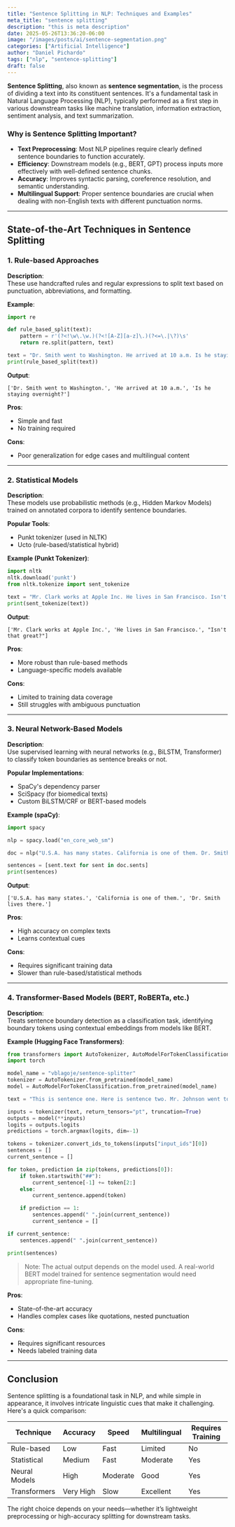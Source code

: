 ```yaml
---
title: "Sentence Splitting in NLP: Techniques and Examples"
meta_title: "sentence splitting"
description: "this is meta description"
date: 2025-05-26T13:36:20-06:00
image: "/images/posts/ai/sentence-segmentation.png"
categories: ["Artificial Intelligence"]
author: "Daniel Pichardo"
tags: ["nlp", "sentence-splitting"]
draft: false
---
```



**Sentence Splitting**, also known as **sentence segmentation**, is the process of dividing a text into its constituent sentences. It's a fundamental task in Natural Language Processing (NLP), typically performed as a first step in various downstream tasks like machine translation, information extraction, sentiment analysis, and text summarization.

### Why is Sentence Splitting Important?

- **Text Preprocessing**: Most NLP pipelines require clearly defined sentence boundaries to function accurately.
- **Efficiency**: Downstream models (e.g., BERT, GPT) process inputs more effectively with well-defined sentence chunks.
- **Accuracy**: Improves syntactic parsing, coreference resolution, and semantic understanding.
- **Multilingual Support**: Proper sentence boundaries are crucial when dealing with non-English texts with different punctuation norms.

---

## State-of-the-Art Techniques in Sentence Splitting

### 1. Rule-based Approaches

**Description**:  
These use handcrafted rules and regular expressions to split text based on punctuation, abbreviations, and formatting.

**Example**:
```python
import re

def rule_based_split(text):
    pattern = r'(?<!\w\.\w.)(?<![A-Z][a-z]\.)(?<=\.|\?)\s'
    return re.split(pattern, text)

text = "Dr. Smith went to Washington. He arrived at 10 a.m. Is he staying overnight?"
print(rule_based_split(text))
```

**Output**:
```text
['Dr. Smith went to Washington.', 'He arrived at 10 a.m.', 'Is he staying overnight?']
```

**Pros**:
- Simple and fast
- No training required

**Cons**:
- Poor generalization for edge cases and multilingual content

---

### 2. Statistical Models

**Description**:  
These models use probabilistic methods (e.g., Hidden Markov Models) trained on annotated corpora to identify sentence boundaries.

**Popular Tools**:
- Punkt tokenizer (used in NLTK)
- Ucto (rule-based/statistical hybrid)

**Example (Punkt Tokenizer)**:
```python
import nltk
nltk.download('punkt')
from nltk.tokenize import sent_tokenize

text = "Mr. Clark works at Apple Inc. He lives in San Francisco. Isn't that great?"
print(sent_tokenize(text))
```

**Output**:
```text
['Mr. Clark works at Apple Inc.', 'He lives in San Francisco.', "Isn't that great?"]
```

**Pros**:
- More robust than rule-based methods
- Language-specific models available

**Cons**:
- Limited to training data coverage
- Still struggles with ambiguous punctuation

---

### 3. Neural Network-Based Models

**Description**:  
Use supervised learning with neural networks (e.g., BiLSTM, Transformer) to classify token boundaries as sentence breaks or not.

**Popular Implementations**:
- SpaCy's dependency parser
- SciSpacy (for biomedical texts)
- Custom BiLSTM/CRF or BERT-based models

**Example (spaCy)**:
```python
import spacy

nlp = spacy.load("en_core_web_sm")

doc = nlp("U.S.A. has many states. California is one of them. Dr. Smith lives there.")

sentences = [sent.text for sent in doc.sents]
print(sentences)
```

**Output**:
```text
['U.S.A. has many states.', 'California is one of them.', 'Dr. Smith lives there.']
```

**Pros**:
- High accuracy on complex texts
- Learns contextual cues

**Cons**:
- Requires significant training data
- Slower than rule-based/statistical methods

---

### 4. Transformer-Based Models (BERT, RoBERTa, etc.)

**Description**:  
Treats sentence boundary detection as a classification task, identifying boundary tokens using contextual embeddings from models like BERT.

**Example (Hugging Face Transformers)**:
```python
from transformers import AutoTokenizer, AutoModelForTokenClassification
import torch

model_name = "vblagoje/sentence-splitter"
tokenizer = AutoTokenizer.from_pretrained(model_name)
model = AutoModelForTokenClassification.from_pretrained(model_name)

text = "This is sentence one. Here is sentence two. Mr. Johnson went to the U.S.A."

inputs = tokenizer(text, return_tensors="pt", truncation=True)
outputs = model(**inputs)
logits = outputs.logits
predictions = torch.argmax(logits, dim=-1)

tokens = tokenizer.convert_ids_to_tokens(inputs["input_ids"][0])
sentences = []
current_sentence = []

for token, prediction in zip(tokens, predictions[0]):
    if token.startswith("##"):
        current_sentence[-1] += token[2:]
    else:
        current_sentence.append(token)

    if prediction == 1:
        sentences.append(" ".join(current_sentence))
        current_sentence = []

if current_sentence:
    sentences.append(" ".join(current_sentence))

print(sentences)
```

> Note: The actual output depends on the model used. A real-world BERT model trained for sentence segmentation would need appropriate fine-tuning.

**Pros**:
- State-of-the-art accuracy
- Handles complex cases like quotations, nested punctuation

**Cons**:
- Requires significant resources
- Needs labeled training data

---

## Conclusion

Sentence splitting is a foundational task in NLP, and while simple in appearance, it involves intricate linguistic cues that make it challenging. Here's a quick comparison:

| Technique        | Accuracy   | Speed   | Multilingual | Requires Training |
|------------------|------------|---------|----------------|-------------------|
| Rule-based       | Low        | Fast    | Limited         | No                |
| Statistical      | Medium     | Fast    | Moderate        | Yes               |
| Neural Models    | High       | Moderate| Good            | Yes               |
| Transformers     | Very High  | Slow    | Excellent       | Yes               |

The right choice depends on your needs—whether it’s lightweight preprocessing or high-accuracy splitting for downstream tasks.